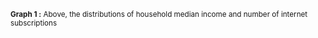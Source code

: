 <sub>**Graph 1 :** Above, the distributions of household median income and number of internet subscriptions</sub>